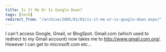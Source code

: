 ```yaml
---
title: Is It Me Or Is Google Down?
tags: [tech]
redirect_from: "/archive/2005/01/03/is-it-me-or-is-google-down.aspx/"
---
```


I can't access Google, Gmail, or BlogSpot. Gmail.com (which used to
redirect to my Gmail account) now takes me to http://www.gmail.com.org/.
However I can get to microsoft.com etc...

